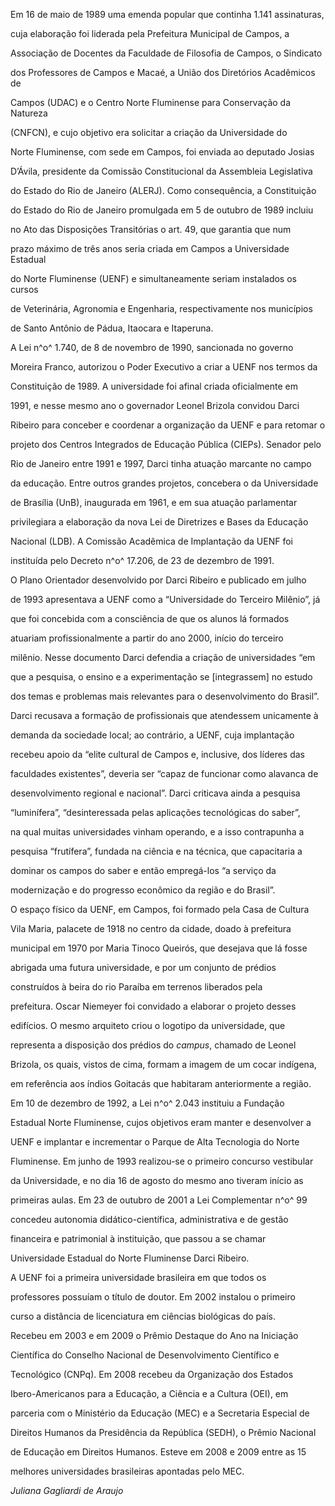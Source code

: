 

Em 16 de maio de 1989 uma emenda popular que continha 1.141 assinaturas,

cuja elaboração foi liderada pela Prefeitura Municipal de Campos, a

Associação de Docentes da Faculdade de Filosofia de Campos, o Sindicato

dos Professores de Campos e Macaé, a União dos Diretórios Acadêmicos de

Campos (UDAC) e o Centro Norte Fluminense para Conservação da Natureza

(CNFCN), e cujo objetivo era solicitar a criação da Universidade do

Norte Fluminense, com sede em Campos, foi enviada ao deputado Josias

D’Ávila, presidente da Comissão Constitucional da Assembleia Legislativa

do Estado do Rio de Janeiro (ALERJ). Como consequência, a Constituição

do Estado do Rio de Janeiro promulgada em 5 de outubro de 1989 incluiu

no Ato das Disposições Transitórias o art. 49, que garantia que num

prazo máximo de três anos seria criada em Campos a Universidade Estadual

do Norte Fluminense (UENF) e simultaneamente seriam instalados os cursos

de Veterinária, Agronomia e Engenharia, respectivamente nos municípios

de Santo Antônio de Pádua, Itaocara e Itaperuna.



A Lei n^o^ 1.740, de 8 de novembro de 1990, sancionada no governo

Moreira Franco, autorizou o Poder Executivo a criar a UENF nos termos da

Constituição de 1989. A universidade foi afinal criada oficialmente em

1991, e nesse mesmo ano o governador Leonel Brizola convidou Darci

Ribeiro para conceber e coordenar a organização da UENF e para retomar o

projeto dos Centros Integrados de Educação Pública (CIEPs). Senador pelo

Rio de Janeiro entre 1991 e 1997, Darci tinha atuação marcante no campo

da educação. Entre outros grandes projetos, concebera o da Universidade

de Brasília (UnB), inaugurada em 1961, e em sua atuação parlamentar

privilegiara a elaboração da nova Lei de Diretrizes e Bases da Educação

Nacional (LDB). A Comissão Acadêmica de Implantação da UENF foi

instituída pelo Decreto n^o^ 17.206, de 23 de dezembro de 1991.



O Plano Orientador desenvolvido por Darci Ribeiro e publicado em julho

de 1993 apresentava a UENF como a “Universidade do Terceiro Milênio”, já

que foi concebida com a consciência de que os alunos lá formados

atuariam profissionalmente a partir do ano 2000, início do terceiro

milênio. Nesse documento Darci defendia a criação de universidades “em

que a pesquisa, o ensino e a experimentação se [integrassem] no estudo

dos temas e problemas mais relevantes para o desenvolvimento do Brasil”.

Darci recusava a formação de profissionais que atendessem unicamente à

demanda da sociedade local; ao contrário, a UENF, cuja implantação

recebeu apoio da “elite cultural de Campos e, inclusive, dos líderes das

faculdades existentes”, deveria ser “capaz de funcionar como alavanca de

desenvolvimento regional e nacional”. Darci criticava ainda a pesquisa

“luminífera”, “desinteressada pelas aplicações tecnológicas do saber”,

na qual muitas universidades vinham operando, e a isso contrapunha a

pesquisa “frutífera”, fundada na ciência e na técnica, que capacitaria a

dominar os campos do saber e então empregá-los “a serviço da

modernização e do progresso econômico da região e do Brasil”.



O espaço físico da UENF, em Campos, foi formado pela Casa de Cultura

Vila Maria, palacete de 1918 no centro da cidade, doado à prefeitura

municipal em 1970 por Maria Tinoco Queirós, que desejava que lá fosse

abrigada uma futura universidade, e por um conjunto de prédios

construídos à beira do rio Paraíba em terrenos liberados pela

prefeitura. Oscar Niemeyer foi convidado a elaborar o projeto desses

edifícios. O mesmo arquiteto criou o logotipo da universidade, que

representa a disposição dos prédios do *campus*, chamado de Leonel

Brizola, os quais, vistos de cima, formam a imagem de um cocar indígena,

em referência aos índios Goitacás que habitaram anteriormente a região.



Em 10 de dezembro de 1992, a Lei n^o^ 2.043 instituiu a Fundação

Estadual Norte Fluminense, cujos objetivos eram manter e desenvolver a

UENF e implantar e incrementar o Parque de Alta Tecnologia do Norte

Fluminense. Em junho de 1993 realizou-se o primeiro concurso vestibular

da Universidade, e no dia 16 de agosto do mesmo ano tiveram início as

primeiras aulas. Em 23 de outubro de 2001 a Lei Complementar n^o^ 99

concedeu autonomia didático-científica, administrativa e de gestão

financeira e patrimonial à instituição, que passou a se chamar

Universidade Estadual do Norte Fluminense Darci Ribeiro.



A UENF foi a primeira universidade brasileira em que todos os

professores possuíam o título de doutor. Em 2002 instalou o primeiro

curso a distância de licenciatura em ciências biológicas do país.

Recebeu em 2003 e em 2009 o Prêmio Destaque do Ano na Iniciação

Científica do Conselho Nacional de Desenvolvimento Científico e

Tecnológico (CNPq). Em 2008 recebeu da Organização dos Estados

Ibero-Americanos para a Educação, a Ciência e a Cultura (OEI), em

parceria com o Ministério da Educação (MEC) e a Secretaria Especial de

Direitos Humanos da Presidência da República (SEDH), o Prêmio Nacional

de Educação em Direitos Humanos. Esteve em 2008 e 2009 entre as 15

melhores universidades brasileiras apontadas pelo MEC.



*Juliana Gagliardi de Araujo*




